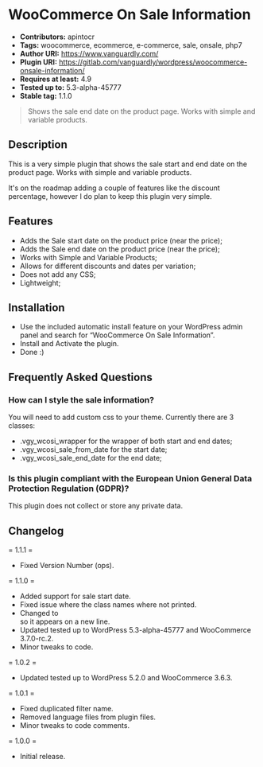 # WooCommerce On Sale Information
* **Contributors:** apintocr
* **Tags:** woocommerce, ecommerce, e-commerce, sale, onsale, php7
* **Author URI:** https://www.vanguardly.com/
* **Plugin URI:** https://gitlab.com/vanguardly/wordpress/woocommerce-onsale-information/
* **Requires at least:** 4.9
* **Tested up to:** 5.3-alpha-45777
* **Stable tag:** 1.1.0

> Shows the sale end date on the product page. Works with simple and variable products.

## Description

This is a very simple plugin that shows the sale start and end date on the product page. Works with simple and variable products.

It's on the roadmap adding a couple of features like the discount percentage, however I do plan to keep this plugin very simple.

## Features

* Adds the Sale start date on the product price (near the price);
* Adds the Sale end date on the product price (near the price);
* Works with Simple and Variable Products;
* Allows for different discounts and dates per variation;
* Does not add any CSS;
* Lightweight;

## Installation

* Use the included automatic install feature on your WordPress admin panel and search for “WooCommerce On Sale Information”.
* Install and Activate the plugin.
* Done :)

## Frequently Asked Questions

### How can I style the sale information?

You will need to add custom css to your theme.
Currently there are 3 classes:

* .vgy_wcosi_wrapper for the wrapper of both start and end dates;
* .vgy_wcosi_sale_from_date for the start date;
* .vgy_wcosi_sale_end_date for the end date;

### Is this plugin compliant with the European Union General Data Protection Regulation (GDPR)?

This plugin does not collect or store any private data.

## Changelog
= 1.1.1 =
* Fixed Version Number (ops).

= 1.1.0 =
* Added support for sale start date.
* Fixed issue where the class names where not printed.
* Changed <span> to <div> so it appears on a new line.
* Updated tested up to WordPress 5.3-alpha-45777 and WooCommerce 3.7.0-rc.2.
* Minor tweaks to code.

= 1.0.2 =
* Updated tested up to WordPress 5.2.0 and WooCommerce 3.6.3.

= 1.0.1 =
* Fixed duplicated filter name.
* Removed language files from plugin files.
* Minor tweaks to code comments.

= 1.0.0 =
* Initial release.
